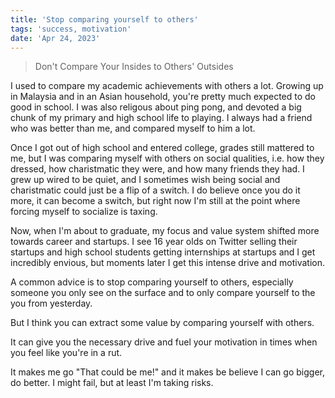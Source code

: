 ```yaml
---
title: 'Stop comparing yourself to others'
tags: 'success, motivation'
date: 'Apr 24, 2023'
---
```


> Don't Compare Your Insides to Others' Outsides

I used to compare my academic achievements with others a lot. Growing up in Malaysia and in an Asian household, you're pretty much expected to do good in school. I was also religous about ping pong, and devoted a big chunk of my primary and high school life to playing. I always had a friend who was better than me, and compared myself to him a lot.

Once I got out of high school and entered college, grades still mattered to me, but I was comparing myself with others on social qualities, i.e. how they dressed, how charistmatic they were, and how many friends they had. I grew up wired to be quiet, and I sometimes wish being social and charistmatic could just be a flip of a switch. I do believe once you do it more, it can become a switch, but right now I'm still at the point where forcing myself to socialize is taxing.

Now, when I'm about to graduate, my focus and value system shifted more towards career and startups. I see 16 year olds on Twitter selling their startups and high school students getting internships at startups and I get incredibly envious, but moments later I get this intense drive and motivation.

A common advice is to stop comparing yourself to others, especially someone you only see on the surface and to only compare yourself to the you from yesterday.

But I think you can extract some value by comparing yourself with others.

It can give you the necessary drive and fuel your motivation in times when you feel like you're in a rut.

It makes me go "That could be me!" and it makes be believe I can go bigger, do better. I might fail, but at least I'm taking risks.
